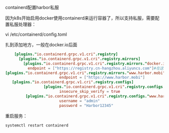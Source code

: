 containerd配置harbor私服

因为k8s开始启用docker使用containerd来运行容器了，所以支持私服，需要配置私服处理器：





 vi /etc/containerd/config.toml

扎到添加地方，一般在docker.io后面




```toml
    [plugins."io.containerd.grpc.v1.cri".registry]
      [plugins."io.containerd.grpc.v1.cri".registry.mirrors]
        [plugins."io.containerd.grpc.v1.cri".registry.mirrors."docker.io"]
          endpoint = ["https://registry.cn-hangzhou.aliyuncs.com"]#在这行后面添加的
[plugins."io.containerd.grpc.v1.cri".registry.mirrors."www.harbor.mobi"]
                        endpoint = ["https://www.harbor.mobi"]
   [plugins."io.containerd.grpc.v1.cri".registry.configs]
                 [plugins."io.containerd.grpc.v1.cri".registry.configs."www.harbor.mobi".tls]
                        insecure_skip_verify = true
         [plugins."io.containerd.grpc.v1.cri".registry.configs."www.harbor.mobi".auth]
                        username = "admin"
                        password = "Harbor12345"
```

重启服务：

`systemctl restart containerd`